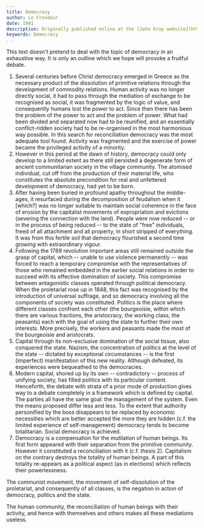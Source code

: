```yaml
---
title: Democracy
author: Le Frondeur
date: 1981
description: Originally published online at the [John Gray website](http://oocities.org/~johngray/frondeur.htm) with a note that "this text appeared in the journal Le Frondeur (No. 7, Spring 1981) published in Vitry"
keywords: Democracy
...
```


This text doesn't pretend to deal with the topic of democracy in an exhaustive way. It is only an outline which we hope will provoke a fruitful debate.

1. Several centuries before Christ democracy emerged in Greece as the necessary product of the dissolution of primitive relations through the development of commodity relations. Human activity was no longer directly social, it had to pass through the mediation of exchange to be recognised as social, it was fragmented by the logic of value, and consequently humans lost the power to act. Since then there has been the problem of the power to act and the problem of power. What had been divided and separated now had to be reunified, and an essentially conflict-ridden society had to be re-organised in the most harmonious way possible. In this search for reconciliation democracy was the most adequate tool found. Activity was fragmented and the exercise of power became the privileged activity of a minority.
2. However in this period at the dawn of history, democracy could only develop to a limited extent as there still persisted a degenerate form of ancient communitarian society in the village community. The atomised individual, cut off from the production of their material life, who constitutes the absolute precondition for real and unfettered development of democracy, had yet to be born.
3. After having been buried in profound apathy throughout the middle-ages, it resurfaced during the decomposition of feudalism when it [which?] was no longer suitable to maintain social coherence in the face of erosion by the capitalist movements of expropriation and evictions (severing the connection with the land). People were now reduced -- or in the process of being reduced -- to the state of "free" individuals, freed of all attachment and all property, in short stripped of everything. It was from this fertile soil that democracy flourished a second time growing with extraordinary vigour.
4. Following the 1789 revolution important areas still remained outside the grasp of capital, which -- unable to use violence permanently -- was forced to reach a temporary compromise with the representatives of those who remained embedded in the earlier social relations in order to succeed with its effective domination of society. This compromise between antagonistic classes operated through political democracy. When the proletariat rose up in 1848, this fact was recognised by the introduction of universal suffrage, and so democracy involving all the components of society was constituted. Politics is the place where different classes confront each other (the bourgeoisie, within which there are various fractions, the aristocracy, the working class, the peasants) each with the goal of using the state to further their own interests. More precisely, the workers and peasants made the most of the bourgeoisie and aristocrats.
5. Capital through its non-exclusive domination of the social tissue, also conquered the state. Nazism, the concentration of politics at the level of the state -- dictated by exceptional circumstances -- is the first (imperfect) manifestation of this new reality. Although defeated, its experiences were bequeathed to the democracies.
6. Modern capital, shored up by its own -- contradictory -- process of unifying society, has filled politics with its particular content. Henceforth, the debate with strata of a prior mode of production gives way to a debate completely in a framework which is defined by capital. The parties all have the same goal: the management of the system. Even the means proposed differ less and less. To the extent that authority personified by the boss disappears to be replaced by economic necessities which are better accepted the more they are hidden (c.f. the limited experience of self-management) democracy tends to become totalitarian. Social democracy is achieved.
7. Democracy is a compensation for the mutilation of human beings. Its first form appeared with their separation from the primitive community. However it constituted a reconciliation with it (c.f. thesis 2). Capitalism on the contrary destroys the totality of human beings. A part of this totality re-appears as a political aspect (as in elections) which reflects their powerlessness.

The communist movement, the movement of self-dissolution of the proletariat, and consequently of all classes, is the negation in action of democracy, politics and the state.

The human community, the reconciliation of human beings with their activity, and hence with themselves and others makes all these mediations useless.

